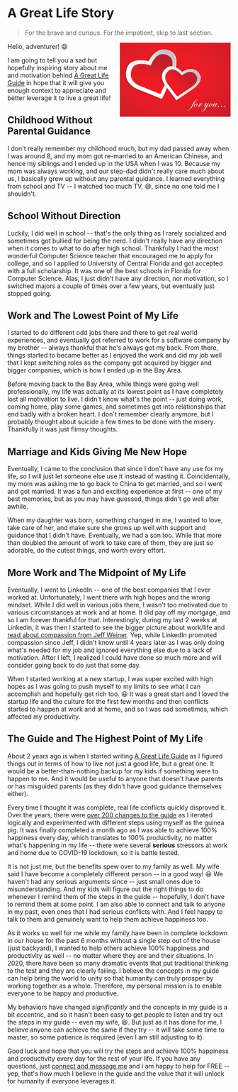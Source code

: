 A Great Life Story
==================

> For the brave and curious. For the impatient, skip to last section.

<img src="images/love-by-manish-dhawan.png" align="right" width="250px">

Hello, adventurer! :smile:

I am going to tell you a sad but hopefully inspiring story about me and motivation behind [A Great Life Guide](http://agreatlife.guide/)
in hope that it will give you enough context to appreciate and better leverage it to live a great life!

Childhood Without Parental Guidance
-----------------------------------

I don't really remember my childhood much, but my dad passed away when I was around 8, and my mom got re-married to an
American Chinese, and hence my siblings and I ended up in the USA when I was 10. Because my mom was always working, and
our step-dad didn't really care much about us, I basically grew up without any parental guidance. I learned everything
from school and TV -- I watched too much TV, :sweat_smile:, since no one told me I shouldn't.

School Without Direction
------------------------

Luckily, I did well in school -- that's the only thing as I rarely socialized and sometimes got bullied for being the
nerd. I didn't really have any direction when it comes to what to do after high school. Thankfully I had the most
wonderful Computer Science teacher that encouraged me to apply for college, and so I applied to University of Central
Florida and got accepted with a full scholarship. It was one of the best schools in Florida for Computer Science. Alas, I
just didn't have any direction, nor motivation, so I switched majors a couple of times over a few years, but eventually
just stopped going.

Work and The Lowest Point of My Life
------------------------------------

I started to do different odd jobs there and there to get real world experiences, and eventually got referred to work
for a software company by my brother -- always thankful that he's always got my back. From there, things started to
became better as I enjoyed the work and did my job well that I kept switching roles as the company got acquired by
bigger and bigger companies, which is how I ended up in the Bay Area.

Before moving back to the Bay Area, while things were going well professionally, my life was actually at its lowest
point as I have completely lost all motivation to live. I didn't know what's the point -- just doing work, coming home,
play some games, and sometimes get into relationships that end badly with a broken heart. I don't remember clearly
anymore, but I probably thought about suicide a few times to be done with the misery. Thankfully it was just flimsy
thoughts.

Marriage and Kids Giving Me New Hope
------------------------------------

Eventually, I came to the conclusion that since I don't have any use for my life, so I will just let someone else use it
instead of wasting it. Coincidentally, my mom was asking me to go back to China to get married, and so I went and got
married. It was a fun and exciting experience at first -- one of my best memories, but as you may have guessed, things
didn't go well after awhile.

When my daughter was born, something changed in me, I wanted to love, take care of her, and make sure she grows up
well with support and guidance that I didn't have. Eventually, we had a son too. While that more than doubled the amount
of work to take care of them, they are just so adorable, do the cutest things, and worth every effort.

More Work and The Midpoint of My Life
-------------------------------------

Eventually, I went to LinkedIn -- one of the best companies that I ever worked at. Unfortunately, I went there
with high hopes and the wrong mindset. While I did well in various jobs there, I wasn't too motivated due to various
circumstances at work and at home. It did pay off my mortgage, and so I am forever thankful for that. Interestingly,
during my last 2 weeks at Linkedin, it was then I started to see the bigger picture about work/life and [read about
compassion from Jeff Weiner](https://www.linkedin.com/pulse/20121015034012-22330283-managing-compassionately/). Yep,
while LinkedIn promoted compassion since Jeff, I didn't know until 4 years later as I was only doing what's needed for
my job and ignored everything else due to a lack of motivation. After I left, I realized I could have done so much more
and will consider going back to do just that some day.

When I started working at a new startup, I was super excited with high hopes as I was going to push myself to my limits
to see what I can accomplish and hopefully get rich too. :laughing: It was a great start and I loved the startup life and
the culture for the first few months and then conflicts started to happen at work and at home, and so I was sad
sometimes, which affected my productivity.

The Guide and The Highest Point of My Life
--------------------------------------

About 2 years ago is when I started writing [A Great Life Guide](http://agreatlife.guide/) as I figured things out in
terms of how to live not just a good life, but a great one. It would be a better-than-nothing backup for my kids if
something were to happen to me. And it would be useful to anyone that doesn't have parents or has misguided parents (as
they didn't have good guidance themselves either).

Every time I thought it was complete, real life conflicts quickly disproved it. Over the years, there were
[over 200 changes to the guide](https://github.com/maxzheng/great-life-guide) as I iterated logically and experimented
with different steps using myself as the guinea pig. It was finally completed a month ago as I was able to achieve 100%
happiness every day, which translates to 100% productivity, no matter what's happening in my life -- there were several
**serious** stressors at work and home due to COVID-19 lockdown, so it is battle tested.

It is not just me, but the benefits spew over to my family as well. My wife said I have become a completely different
person -- in a good way! :laughing: We haven't had any serious arguments since -- just small ones due to
misunderstanding. And my kids will figure out the right things to do whenever I remind them of the steps
in the guide -- hopefully, I don't have to remind them at some point. I am also able to connect and talk to anyone in my
past, even ones that I had serious conflicts with. And I feel happy to talk to them and genuinely want to help them
achieve happiness too.

As it works so well for me while my family have been in complete lockdown in our house for the past 6 months without a
single step out of the house (just backyard), I wanted to help others achieve 100% happiness and productivity as well --
no matter where they are and their situations. In 2020, there have been so many dramatic events that put traditional
thinking to the test and they are clearly failing. I believe the concepts in my guide can help bring the world to
unity so that humanity can truly prosper by working together as a whole. Therefore, my personal mission is to enable
everyone to be happy and productive.

My behaviors have changed *significantly* and the concepts in my guide is a bit *eccentric*, and so it hasn't been easy
to get people to listen and try out the steps in my guide -- even my wife, :laughing:. But just as it has done for me, I
believe anyone can achieve the same if they try -- it will take some time to master, so some patience is required (even
I am still adjusting to it).

Good luck and hope that you will try the steps and achieve 100% happiness and productivity every day for the rest of
your life. If you have any questions, just [connect and message me](https://www.linkedin.com/in/maxzheng/) and I am
happy to help for FREE -- yep, that's how much I believe in the guide and the value that it will unlock for humanity if
everyone leverages it.
